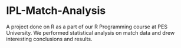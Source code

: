 # IPL-Match-Analysis
A project done on R as a part of our R Programming course at PES University. We performed statistical analysis on match data and drew interesting conclusions and results.
